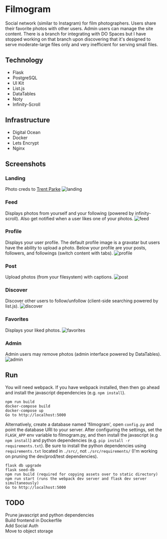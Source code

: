 # Filmogram

Social network (similar to Instagram) for film photographers. Users share their
favorite photos with other users. Admin users can manage the site content.
There is a branch for integrating with DO Spaces but I have stopped working on
that branch upon discovering that it's designed to serve moderate-large files
only and very inefficient for serving small files.

Technology
----------
* Flask
* PostgreSQL
* UI Kit
* List.js
* DataTables
* Noty
* Infinity-Scroll

Infrastructure
----------
* Digital Ocean
* Docker
* Lets Encrypt
* Nginx

Screenshots
---
### Landing 
Photo creds to [Trent Parke](https://pro.magnumphotos.com/C.aspx?ERID=24KL534BCY&VF=MAGO31_10_VForm&VP3=CMS3)
![landing](/screenshots/landing.png?raw=true "Feed")
### Feed 
Displays photos from yourself and your following (powered by infinity-scroll). Also get notified when a user likes one of your photos.
![feed](/screenshots/feed.png?raw=true "Feed")
### Profile 
Displays your user profile. The default profile image is a gravatar but users have the ability to upload a photo. Below your profile are your posts, followers, and followings (switch content with tabs).
![profile](/screenshots/daido.png?raw=true "Profile")
### Post
Upload photos (from your filesystem) with captions.
![post](/screenshots/post.png?raw=true "Post")
### Discover 
Discover other users to follow/unfollow (client-side searching powered by
list.js).
![discover](/screenshots/discover.png?raw=true "Discover")
### Favorites 
Displays your liked photos.
![favorites](/screenshots/favorites.png?raw=true "Discover")
### Admin
Admin users may remove photos (admin interface powered by DataTables).
![admin](/screenshots/admin.png?raw=true "Admin")

Run
---
You will need webpack. If you have webpack installed, then then go ahead and
install the javascript dependencies (e.g. `npm install`).


```
npm run build
docker-compose build
docker-compose up
Go to http://localhost:5000
```

Alternatively, create a database named 'filmogram', open `config.py`
and point the database URI to your server. After configuring the
settings, set the `FLASK_APP` env variable to filmogram.py, and then
install the javascript (e.g `npm install`) and python dependencies
(e.g. `pip install -r requirements.txt`). Be sure to install the
python dependencies using `requirements.txt` located in `./src/`, not
`./src/requirements/` (I'm working on pruning the dev/prod/test
dependencies).

```
flask db upgrade
flask seed-db
npm run build (required for copying assets over to static directory)
npm run start (runs the webpack dev server and flask dev server simultaneously)
Go to http://localhost:5000
```
TODO
----
Prune javascript and python dependencies<br>
Build frontend in Dockerfile<br>
Add Social Auth <br>
Move to object storage
